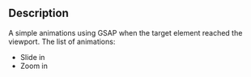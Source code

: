 ## Description

A simple animations using GSAP when the target element reached the viewport. The list of animations:

- Slide in
- Zoom in
